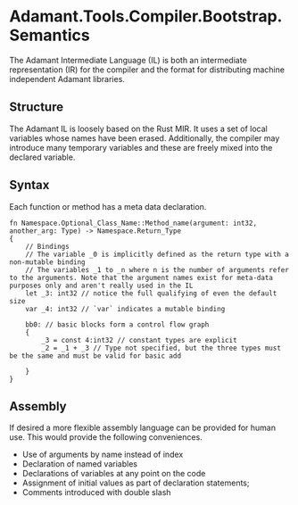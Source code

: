 # Adamant.Tools.Compiler.Bootstrap.Semantics

The Adamant Intermediate Language (IL) is both an intermediate representation (IR) for the compiler and the format for distributing machine independent Adamant libraries.

## Structure

The Adamant IL is loosely based on the Rust MIR. It uses a set of local variables whose names have been erased. Additionally, the compiler may introduce many temporary variables and these are freely mixed into the declared variable.

## Syntax

Each function or method has a meta data declaration.

```IL
fn Namespace.Optional_Class_Name::Method_name(argument: int32, another_arg: Type) -> Namespace.Return_Type
{
    // Bindings
    // The variable _0 is implicitly defined as the return type with a non-mutable binding
    // The variables _1 to _n where n is the number of arguments refer to the arguments. Note that the argument names exist for meta-data purposes only and aren't really used in the IL
    let _3: int32 // notice the full qualifying of even the default size
    var _4: int32 // `var` indicates a mutable binding

    bb0: // basic blocks form a control flow graph
    {
        _3 = const 4:int32 // constant types are explicit
        _2 = _1 + _3 // Type not specified, but the three types must be the same and must be valid for basic add

    }
}
```

## Assembly

If desired a more flexible assembly language can be provided for human use. This would provide the following conveniences.

* Use of arguments by name instead of index
* Declaration of named variables
* Declarations of variables at any point on the code
* Assignment of initial values as part of declaration statements;
* Comments introduced with double slash
